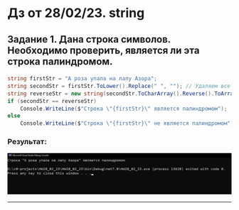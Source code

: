 ﻿# Дз от 28/02/23. string 
##  **Задание 1.** Дана строка символов. Необходимо проверить, является ли эта строка палиндромом.
```cs
string firstStr = "А роза упала на лапу Азора";
string secondStr = firstStr.ToLower().Replace(" ", ""); // Удаляем все пробелы и уменьшаем капс
string reverseStr = new string(secondStr.ToCharArray().Reverse().ToArray()); // Переворачиваем строку
if (secondStr == reverseStr)
    Console.WriteLine($"Строка \"{firstStr}\" является палиндромом");
else
    Console.WriteLine($"Строка \"{firstStr}\" не является палиндромом");
```
### Результат:
![result](PicturesResult/1.jpg)
____